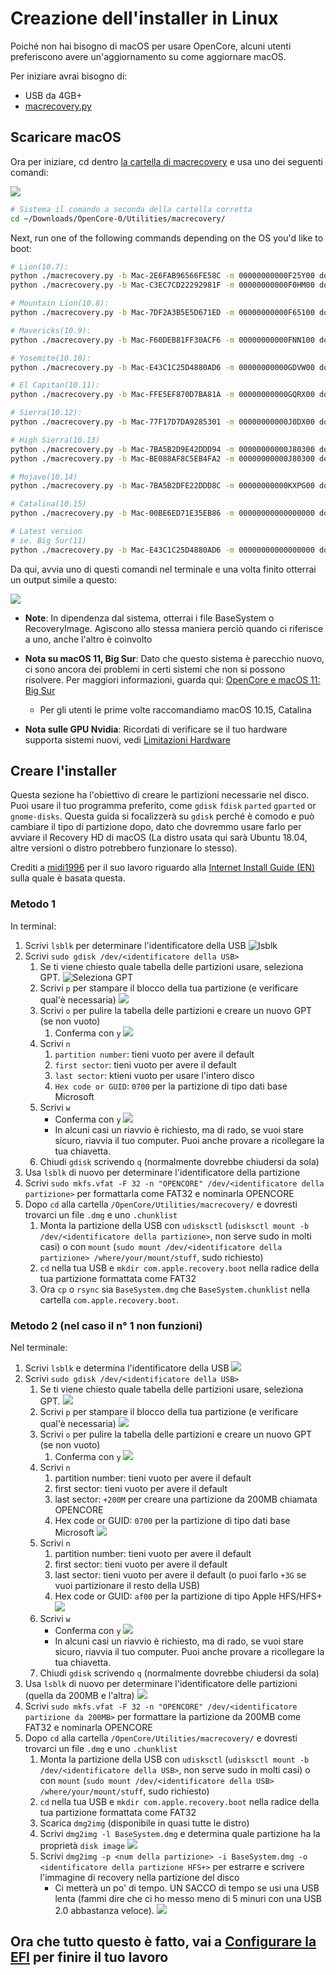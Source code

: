 # Creazione dell'installer in Linux

Poiché non hai bisogno di macOS per usare OpenCore, alcuni utenti preferiscono avere un'aggiornamento su come aggiornare macOS.

Per iniziare avrai bisogno di:

* USB da 4GB+
* [macrecovery.py](https://github.com/acidanthera/OpenCorePkg/releases)
  
## Scaricare macOS

Ora per iniziare, cd dentro [la cartella di macrecovery](https://github.com/acidanthera/OpenCorePkg/releases) e usa uno dei seguenti comandi:

![](/images/installer-guide/legacy-mac-install-md/macrecovery.png)

```sh
# Sistema il comando a seconda della cartella corretta
cd ~/Downloads/OpenCore-0/Utilities/macrecovery/
```

Next, run one of the following commands depending on the OS you'd like to boot:

```sh
# Lion(10.7):
python ./macrecovery.py -b Mac-2E6FAB96566FE58C -m 00000000000F25Y00 download
python ./macrecovery.py -b Mac-C3EC7CD22292981F -m 00000000000F0HM00 download

# Mountain Lion(10.8):
python ./macrecovery.py -b Mac-7DF2A3B5E5D671ED -m 00000000000F65100 download

# Mavericks(10.9):
python ./macrecovery.py -b Mac-F60DEB81FF30ACF6 -m 00000000000FNN100 download

# Yosemite(10.10):
python ./macrecovery.py -b Mac-E43C1C25D4880AD6 -m 00000000000GDVW00 download

# El Capitan(10.11):
python ./macrecovery.py -b Mac-FFE5EF870D7BA81A -m 00000000000GQRX00 download

# Sierra(10.12):
python ./macrecovery.py -b Mac-77F17D7DA9285301 -m 00000000000J0DX00 download

# High Sierra(10.13)
python ./macrecovery.py -b Mac-7BA5B2D9E42DDD94 -m 00000000000J80300 download
python ./macrecovery.py -b Mac-BE088AF8C5EB4FA2 -m 00000000000J80300 download

# Mojave(10.14)
python ./macrecovery.py -b Mac-7BA5B2DFE22DDD8C -m 00000000000KXPG00 download

# Catalina(10.15)
python ./macrecovery.py -b Mac-00BE6ED71E35EB86 -m 00000000000000000 download

# Latest version
# ie. Big Sur(11)
python ./macrecovery.py -b Mac-E43C1C25D4880AD6 -m 00000000000000000 download
```

Da qui, avvia uno di questi comandi nel terminale e una volta finito otterrai un output simile a questo:

![](/images/installer-guide/legacy-mac-install-md/download-done.png)

* **Note**: In dipendenza dal sistema, otterrai i file BaseSystem o RecoveryImage. Agiscono allo stessa maniera perciò quando ci riferisce a uno, anche l'altro è coinvolto

* **Nota su macOS 11, Big Sur**: Dato che questo sistema è parecchio nuovo, ci sono ancora dei problemi in certi sistemi che non si possono risolvere. Per maggiori informazioni, guarda qui: [OpenCore e macOS 11: Big Sur](/extras/big-sur.md)
  * Per gli utenti le prime volte raccomandiamo macOS 10.15, Catalina
* **Nota sulle GPU Nvidia**: Ricordati di verificare se il tuo hardware supporta sistemi nuovi, vedi [Limitazioni Hardware](/macos-limits.md)

## Creare l'installer

Questa sezione ha l'obiettivo di creare le partizioni necessarie nel disco. Puoi usare il tuo programma preferito, come `gdisk` `fdisk` `parted` `gparted` or `gnome-disks`. Questa guida si focalizzerà su `gdisk` perché è comodo e può cambiare il tipo di partizione dopo, dato che dovremmo usare farlo per avviare il Recovery HD di macOS (La distro usata qui sarà Ubuntu 18.04, altre versioni o distro potrebbero funzionare lo stesso).

Crediti a [midi1996](https://github.com/midi1996) per il suo lavoro riguardo alla [Internet Install Guide (EN)](https://midi1996.github.io/hackintosh-internet-install-gitbook/) sulla quale è basata questa.

### Metodo 1

In terminal:

1. Scrivi `lsblk` per determinare l'identificatore della USB
  ![lsblk](/images/installer-guide/linux-install-md/unknown-5.png)
2. Scrivi `sudo gdisk /dev/<identificatore della USB>`
   1. Se ti viene chiesto quale tabella delle partizioni usare, seleziona GPT.
      ![Seleziona GPT](/images/installer-guide/linux-install-md/unknown-6.png)
   2. Scrivi `p` per stampare il blocco della tua partizione \(e verificare qual'è necessaria\)
      ![](/images/installer-guide/linux-install-md/unknown-13.png)
   3. Scrivi `o` per pulire la tabella delle partizioni e creare un nuovo GPT (se non vuoto)
      1. Conferma con `y`
         ![](/images/installer-guide/linux-install-md/unknown-8.png)
   4. Scrivi `n`
      1. `partition number`: tieni vuoto per avere il default
      2. `first sector`: tieni vuoto per avere il default
      3. `last sector`: ktieni vuoto per usare l'intero disco
      4. `Hex code or GUID`: `0700` per la partizione di tipo dati base Microsoft
   5. Scrivi `w`
      * Conferma con `y`
      ![](/images/installer-guide/linux-install-md/unknown-9.png)
      * In alcuni casi un riavvio è richiesto, ma di rado, se vuoi stare sicuro, riavvia il tuo computer. Puoi anche provare a ricollegare la tua chiavetta.
   6. Chiudi `gdisk` scrivendo `q` (normalmente dovrebbe chiudersi da sola)
3. Usa `lsblk` di nuovo per determinare l'identificatore della partizione
4. Scrivi `sudo mkfs.vfat -F 32 -n "OPENCORE" /dev/<identificatore della partizione>` per formattarla come FAT32 e nominarla OPENCORE
5. Dopo `cd` alla cartella `/OpenCore/Utilities/macrecovery/` e dovresti trovarci un file `.dmg` e uno `.chunklist`
   1. Monta la partizione della USB con `udisksctl` (`udisksctl mount -b /dev/<identificatore della partizione>`, non serve sudo in molti casi) o con `mount` (`sudo mount /dev/<identificatore della partizione> /where/your/mount/stuff`, sudo richiesto)
   2. `cd` nella tua USB e `mkdir com.apple.recovery.boot` nella radice della tua partizione formattata come FAT32
   3. Ora `cp` o `rsync` sia `BaseSystem.dmg` che `BaseSystem.chunklist` nella cartella `com.apple.recovery.boot`.

### Metodo 2 (nel caso il n° 1 non funzioni)

Nel terminale:

1. Scrivi `lsblk` e determina l'identificatore della USB
   ![](/images/installer-guide/linux-install-md/unknown-11.png)
2. Scrivi `sudo gdisk /dev/<identificatore della USB>`
   1. Se ti viene chiesto quale tabella delle partizioni usare, seleziona GPT.
      ![](/images/installer-guide/linux-install-md/unknown-12.png)
   2. Scrivi `p` per stampare il blocco della tua partizione \(e verificare qual'è necessaria\)
      ![](/images/installer-guide/linux-install-md/unknown-13.png)
   3. Scrivi `o` per pulire la tabella delle partizioni e creare un nuovo GPT (se non vuoto)
      1. Conferma con `y`
         ![](/images/installer-guide/linux-install-md/unknown-14.png)
   4. Scrivi `n`
      1. partition number: tieni vuoto per avere il default
      2. first sector: tieni vuoto per avere il default
      3. last sector: `+200M` per creare una partizione da 200MB chiamata OPENCORE
      4. Hex code or GUID: `0700` per la partizione di tipo dati base Microsoft
      ![](/images/installer-guide/linux-install-md/unknown-15.png)
   5. Scrivi `n`
      1. partition number: tieni vuoto per avere il default
      2. first sector: tieni vuoto per avere il default
      3. last sector: tieni vuoto per avere il default \(o puoi farlo `+3G` se vuoi partizionare il resto della USB\)
      4. Hex code or GUID: `af00` per la partizione di tipo Apple HFS/HFS+
      ![](/images/installer-guide/linux-install-md/unknown-16.png)
   6. Scrivi `w`
      * Conferma con `y`
      ![](/images/installer-guide/linux-install-md/unknown-17.png)
      * In alcuni casi un riavvio è richiesto, ma di rado, se vuoi stare sicuro, riavvia il tuo computer. Puoi anche provare a ricollegare la tua chiavetta.
   7. Chiudi `gdisk` scrivendo `q` (normalmente dovrebbe chiudersi da sola)
3. Usa `lsblk` di nuovo per determinare l'identificatore delle partizioni (quella da 200MB e l'altra)
   ![](/images/installer-guide/linux-install-md/unknown-18.png)
4. Scrivi `sudo mkfs.vfat -F 32 -n "OPENCORE" /dev/<identificatore partizione da 200MB>` per formattare la partizione da 200MB come FAT32 e nominarla OPENCORE
5. Dopo `cd` alla cartella `/OpenCore/Utilities/macrecovery/` e dovresti trovarci un file `.dmg` e uno `.chunklist`
   1. Monta la partizione della USB con `udisksctl` (`udisksctl mount -b /dev/<identificatore della USB>`, non serve sudo in molti casi) o con `mount` (`sudo mount /dev/<identificatore della USB> /where/your/mount/stuff`, sudo richiesto)
   2. `cd` nella tua USB e `mkdir com.apple.recovery.boot` nella radice della tua partizione formattata come FAT32
   3. Scarica `dmg2img` (disponibile in quasi tutte le distro)
   4. Scrivi `dmg2img -l BaseSystem.dmg` e determina quale partizione ha la proprietà `disk image`
      ![](/images/installer-guide/linux-install-md/unknown-20.png)
   5. Scrivi `dmg2img -p <num della partizione> -i BaseSystem.dmg -o <identificatore della partizione HFS+>` per estrarre e scrivere l'immagine di recovery nella partizione del disco
      * Ci metterà un po' di tempo. UN SACCO di tempo se usi una USB lenta (fammi dire che ci ho messo meno di 5 minuri con una USB 2.0 abbastanza veloce).
      ![](/images/installer-guide/linux-install-md/unknown-21.png)

## Ora che tutto questo è fatto, vai a [Configurare la EFI](./opencore-efi.md) per finire il tuo lavoro
